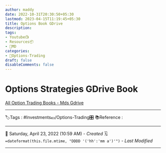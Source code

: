 ```yaml
---
author: maddy
date: 2022-10-31T20:30:50+05:30
lastmod: 2023-04-15T11:19:45+05:30
title: Options Book GDrive
description: 
tags:
- Youtube📺
- Resources📦 
- 🧔MD 
categories: 
- 🤹Options-Trading
draft: false
disableComments: false
---
```

# Options Strategies GDrive Book 
[All Option Trading Books - Mds Gdrive](https://drive.google.com/open?id=13HyuB4TqUQIl1AI87Z2-BLl2L0-PHuw6&authuser=mahadevan.n.iyer%40gmail.com&usp=drive_fs)


---
🏷️Tags :  #Investments💷/Options-Trading🎛️ 
📚Reference :

---
📅   Saturday, April 23, 2022  (10:59 AM) - *Created*
🗓️ `=dateformat(this.file.mtime, "DDDD '('hh':'mm a')'")` - *Last Modified* 

---

